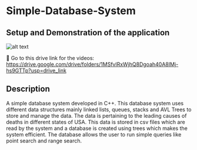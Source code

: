 # Simple-Database-System

## Setup and Demonstration of the application

![alt text](https://github.com/haris-sohail/Simple-Database-System/blob/master/server.png)

🔗 Go to this drive link for the videos: https://drive.google.com/drive/folders/1MSfvlRxWjhQ8Dgoah40A8IMj-hs9GTTp?usp=drive_link

## Description
A simple database system developed in C++. This database system uses different data structures mainly linked lists, queues, stacks and AVL Trees to store and manage the data. The data is pertaining to the leading causes of deaths in different states of USA. This data is stored in csv files which are read by the system and a database is created using trees which makes the system efficient. The database allows the user to run simple queries like point search and range search.
